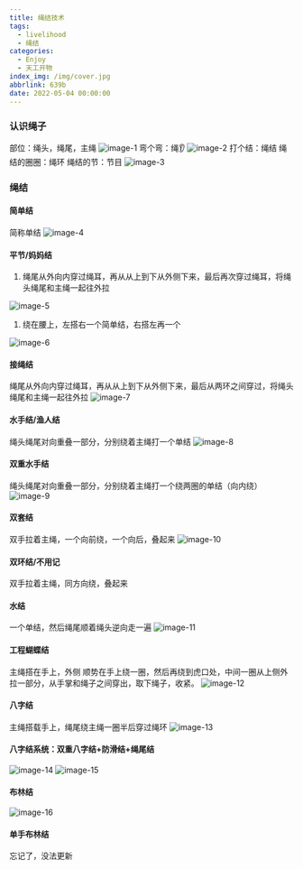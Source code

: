 ```yaml
---
title: 绳结技术
tags:
  - livelihood
  - 绳结
categories:
  - Enjoy
  - 天工开物
index_img: /img/cover.jpg
abbrlink: 639b
date: 2022-05-04 00:00:00
---
```




### 认识绳子

部位：绳头，绳尾，主绳
![image-1](../../../image/shengjie/231029shengjie1.png)
弯个弯：绳👂
![image-2](../../../image/shengjie/231029shengjie2.png)
打个结：绳结
绳结的圈圈：绳环
绳结的节：节目
![image-3](../../../image/shengjie/231029shengjie3.png) 

### 绳结

#### 简单结

简称单结
![image-4](../../../image/shengjie/231029shengjie4.png) 

#### 平节/妈妈结

1. 绳尾从外向内穿过绳耳，再从从上到下从外侧下来，最后再次穿过绳耳，将绳头绳尾和主绳一起往外拉

![image-5](../../../image/shengjie/231029shengjie5.png)

1. 绕在腰上，左搭右一个简单结，右搭左再一个

![image-6](../../../image/shengjie/231029shengjie6.png) 

#### 接绳结

绳尾从外向内穿过绳耳，再从从上到下从外侧下来，最后从两环之间穿过，将绳头绳尾和主绳一起往外拉
![image-7](../../../image/shengjie/231029shengjie7.png) 

#### 水手结/渔人结

绳头绳尾对向重叠一部分，分别绕着主绳打一个单结
![image-8](../../../image/shengjie/231029shengjie8.png) 

#### 双重水手结

绳头绳尾对向重叠一部分，分别绕着主绳打一个绕两圈的单结（向内绕）
![image-9](../../../image/shengjie/231029shengjie9.png) 

#### 双套结

双手拉着主绳，一个向前绕，一个向后，叠起来
![image-10](../../../image/shengjie/231029shengjie10.png)

#### 双环结/不用记

双手拉着主绳，同方向绕，叠起来 

#### 水结

一个单结，然后绳尾顺着绳头逆向走一遍
![image-11](../../../image/shengjie/231029shengjie11.png) 

#### 工程蝴蝶结

主绳搭在手上，外侧 顺势在手上绕一圈，然后再绕到虎口处，中间一圈从上侧外拉一部分，从手掌和绳子之间穿出，取下绳子，收紧。
![image-12](../../../image/shengjie/231029shengjie12.png) 

#### 八字结

主绳搭载手上，绳尾绕主绳一圈半后穿过绳环
![image-13](../../../image/shengjie/231029shengjie13.png) 

#### 八字结系统：双重八字结+防滑结+绳尾结

![image-14](../../../image/shengjie/231029shengjie14.png)
![image-15](../../../image/shengjie/231029shengjie15.png) 

#### 布林结

![image-16](../../../image/shengjie/231029shengjie16.png)

#### 单手布林结

忘记了，没法更新
